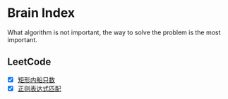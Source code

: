 Brain Index
======================
What algorithm is not important, the way to solve the problem is the most important.

LeetCode
----

* [x] [矩形内船只数](https://github.com/XyParaCrim/brain-index/tree/master/ship-count) 
* [x] [正则表达式匹配](https://github.com/XyParaCrim/brain-index/tree/master/regular-expression-matching) 